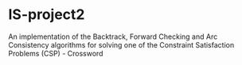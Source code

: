 # IS-project2
An implementation of the Backtrack, Forward Checking and Arc Consistency algorithms for solving one of the Constraint Satisfaction Problems (CSP) - Crossword
